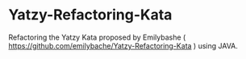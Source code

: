 # Yatzy-Refactoring-Kata
Refactoring the Yatzy Kata proposed by Emilybashe ( https://github.com/emilybache/Yatzy-Refactoring-Kata ) using JAVA.
